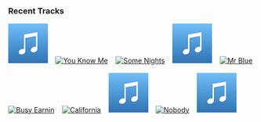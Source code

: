 ### Recent Tracks
[<img src='https://github.com/atfinke/atfinke/blob/master/placeholder.jpeg?raw=true' width='16%' height='16%' alt='Everybody Wants To Be Loved'>](https://www.last.fm/music/yoke%2blore/_/everybody%2bwants%2bto%2bbe%2bloved)&nbsp;&nbsp;&nbsp;&nbsp;[<img src='https://lastfm.freetls.fastly.net/i/u/300x300/7c32427cd3934f068122293d5a75057e.png' width='16%' height='16%' alt='You Know Me'>](https://www.last.fm/music/air%2btraffic%2bcontroller/_/you%2bknow%2bme)&nbsp;&nbsp;&nbsp;&nbsp;[<img src='https://lastfm.freetls.fastly.net/i/u/300x300/23c8bf46a0794deeb989fb2edd8b1e76.png' width='16%' height='16%' alt='Some Nights'>](https://www.last.fm/music/fun./_/some%2bnights)&nbsp;&nbsp;&nbsp;&nbsp;[<img src='https://github.com/atfinke/atfinke/blob/master/placeholder.jpeg?raw=true' width='16%' height='16%' alt='First Time'>](https://www.last.fm/music/prismo/_/first%2btime)&nbsp;&nbsp;&nbsp;&nbsp;[<img src='https://lastfm.freetls.fastly.net/i/u/300x300/e71e15304a5942609bff4aa13c3b9c68.png' width='16%' height='16%' alt='Mr Blue'>](https://www.last.fm/music/catherine%2bfeeny/_/mr%2bblue)&nbsp;&nbsp;&nbsp;&nbsp;<br>[<img src='https://lastfm.freetls.fastly.net/i/u/300x300/be96a997b4e645bec5da9807c1409759.png' width='16%' height='16%' alt='Busy Earnin'>](https://www.last.fm/music/jungle/_/busy%2bearnin%2527)&nbsp;&nbsp;&nbsp;&nbsp;[<img src='https://lastfm.freetls.fastly.net/i/u/300x300/0915270d0e5fde1867bbe5d08a569d48.png' width='16%' height='16%' alt='California'>](https://www.last.fm/music/o.a.r./_/california)&nbsp;&nbsp;&nbsp;&nbsp;[<img src='https://github.com/atfinke/atfinke/blob/master/placeholder.jpeg?raw=true' width='16%' height='16%' alt='The Reason'>](https://www.last.fm/music/chelsea%2bcutler/_/the%2breason)&nbsp;&nbsp;&nbsp;&nbsp;[<img src='https://lastfm.freetls.fastly.net/i/u/300x300/7379d79ee73683d110885ee0da5fc53a.png' width='16%' height='16%' alt='Nobody'>](https://www.last.fm/music/martin%2bjensen/_/nobody)&nbsp;&nbsp;&nbsp;&nbsp;[<img src='https://github.com/atfinke/atfinke/blob/master/placeholder.jpeg?raw=true' width='16%' height='16%' alt='2all'>](https://www.last.fm/music/catfish%2band%2bthe%2bbottlemen/_/2all)&nbsp;&nbsp;&nbsp;&nbsp;<br>